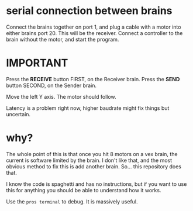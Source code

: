 # serial connection between brains

Connect the brains together on port 1, and plug a cable with a motor into either brains port 20. This will be the receiver.
Connect a controller to the brain without the motor, and start the program.

# IMPORTANT
Press the **RECEIVE** button FIRST, on the Receiver brain.
Press the **SEND** button SECOND, on the Sender brain.

Move the left Y axis. The motor should follow.

Latency is a problem right now, higher baudrate might fix things but uncertain.

# why?

The whole point of this is that once you hit 8 motors on a vex brain, the current is software limited by the brain. I don't like that, and the most obvious method to fix this is add another brain.
So... this repository does that.

I know the code is spaghetti and has no instructions, but if you want to use this for anything you should be able to understand how it works.

Use the `pros terminal` to debug. It is massively useful.
